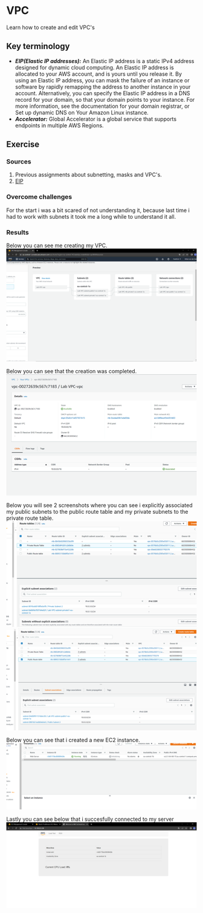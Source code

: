 # VPC
Learn how to create and edit VPC's


## Key terminology
- ***EIP(Elastic IP addresses):*** An Elastic IP address is a static IPv4 address designed for dynamic cloud computing. An Elastic IP address is allocated to your AWS account, and is yours until you release it. By using an Elastic IP address, you can mask the failure of an instance or software by rapidly remapping the address to another instance in your account. Alternatively, you can specify the Elastic IP address in a DNS record for your domain, so that your domain points to your instance. For more information, see the documentation for your domain registrar, or Set up dynamic DNS on Your Amazon Linux instance.
- ***Accelerator:*** Global Accelerator is a global service that supports endpoints in multiple AWS Regions.




## Exercise
### Sources
1. Previous assignments about subnetting, masks and VPC's.
2. [EIP](https://docs.aws.amazon.com/AWSEC2/latest/UserGuide/elastic-ip-addresses-eip.html)


### Overcome challenges
For the start i was a bit scared of not understanding it, because last time i had to work with subnets it took me a long while to understand it all.

### Results

Below you can see me creating my VPC.
![SS](../../../00_includes/AWS-10/vpcreated2.png)

Below you can see that the creation was completed.
![SS](../../../00_includes/AWS-10/vpcmade.png)





Below you will see 2 screenshots where you can see i explicitly associated my public subnets to the public route table and my private subnets to the private route table.
![SS](../../../00_includes/AWS-10/privateroute1.png)
![SS](../../../00_includes/AWS-10/publicroute1.png)


Below you can see that i created a new EC2 instance.
![SS](../../../00_includes/AWS-10/ec2created4.png)


Lastly you can see below that i succesfully connected to my server
![SS](../../../00_includes/AWS-10/connectcomplete.png)
